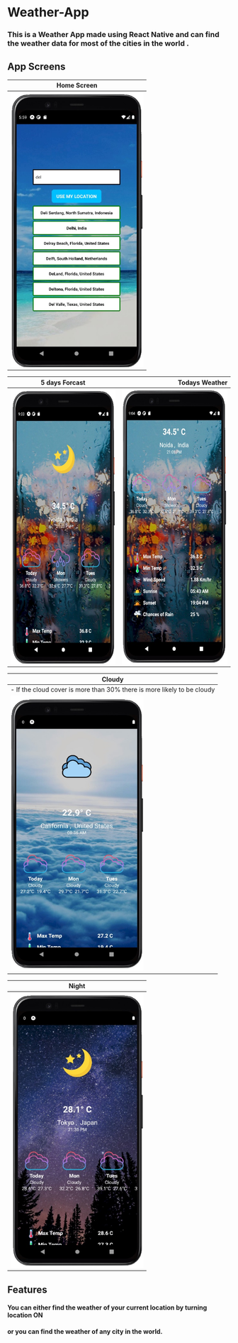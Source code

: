 # Weather-App
### This is a Weather App made using React Native and can find the weather data for most of the cities in the world . 

App Screens
-------
| Home Screen   |
| ------------- |
| <img src ="screen1.jpg" height = "620" width = "300">     |

| 5 days Forcast      | Todays Weather      | 
| ------------- | -----:|
| <img src ="screen4.jpg" height = "620" width = "300">      | <img src ="screen5.jpg" height = "620" width = "300"> |

| Cloudy   |
| ------------- |
|- If the cloud cover is more than 30% there is more likely to be cloudy|
| <img src ="screen3.jpg" height = "620" width = "300">     |

| Night   |
| ------------- |
| <img src ="screen2.jpg" height = "620" width = "300">     |

## Features
#### You can either find the weather of your current location by turning location ON <br/>
#### or you can find the weather of any city in the world.
